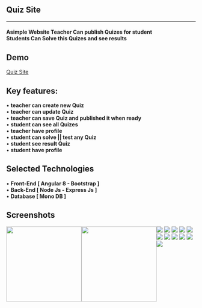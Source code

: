 <h2>Quiz Site</h2>
<hr>
<h4>
  Asimple Website Teacher Can publish Quizes for student<br>
  Students Can Solve this Quizes and see results
</h4>

<h2>Demo </h2>
<a href="https://quiz-f25d7.web.app/">Quiz Site</a>

<h2>Key features:</h2>
• <strong>teacher can create new Quiz</strong><br>
• <strong>teacher can update Quiz</strong><br>
• <strong>teacher can save Quiz and published it when ready</strong><br>
• <strong>student can see all Quizes</strong><br>
• <strong>teacher have profile </strong><br>
• <strong>student can solve || test any Quiz</strong> <br>
• <strong>student see result Quiz</strong><br>
• <strong>student have profile</strong><br>

<h2>Selected Technologies</h2>

• <strong>Front-End [ Angular 8 - Bootstrap ]</strong><br>
• <strong>Back-End [ Node Js - Express Js ]</strong><br>
• <strong>Database [ Mono DB ]</strong><br>


<h2>Screenshots </h2>
  <div><img style='float: left' width='200' height='200 'src="ScreenShots/1.png"><img style='float: left' width='200' height='200' src="ScreenShots/1.png"></div>
  <img src="ScreenShots/2.png">
  <img src="ScreenShots/3.png">
  <img src="ScreenShots/4.png">
  <img src="ScreenShots/5.png">
  <img src="ScreenShots/6.png">
  <img src="ScreenShots/7.png">
  <img src="ScreenShots/8.png">
  <img src="ScreenShots/9.png">
  <img src="ScreenShots/10.png">
  <img src="ScreenShots/11.png">
  <img src="ScreenShots/12.png">

